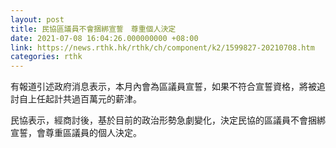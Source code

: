 ```yaml
---
layout: post
title: 民協區議員不會捆綁宣誓　尊重個人決定
date: 2021-07-08 16:04:26.000000000 +08:00
link: https://news.rthk.hk/rthk/ch/component/k2/1599827-20210708.htm
categories: rthk
---
```


有報道引述政府消息表示，本月內會為區議員宣誓，如果不符合宣誓資格，將被追討自上任起計共過百萬元的薪津。

民協表示，經商討後，基於目前的政治形勢急劇變化，決定民協的區議員不會捆綁宣誓，會尊重區議員的個人決定。
